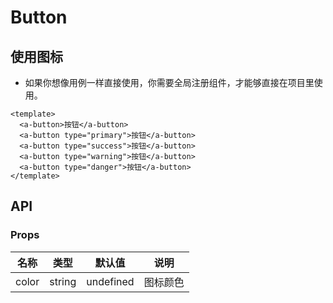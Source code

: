 # Button

## 使用图标

- 如果你想像用例一样直接使用，你需要全局注册组件，才能够直接在项目里使用。

<template>
  <a-button>按钮</a-button>
  <a-button type="primary">按钮</a-button>
  <a-button type="success">按钮</a-button>
  <a-button type="warning">按钮</a-button>
  <a-button type="danger">按钮</a-button>
</template>


```vue
<template>
  <a-button>按钮</a-button>
  <a-button type="primary">按钮</a-button>
  <a-button type="success">按钮</a-button>
  <a-button type="warning">按钮</a-button>
  <a-button type="danger">按钮</a-button>
</template>

```

## API

###  Props

| 名称  | 类型             | 默认值    | 说明     |
| ----- | ---------------- | --------- | -------- |
| color | string           | undefined | 图标颜色 |
